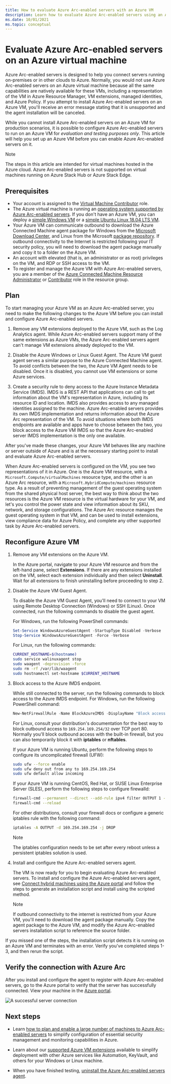 ```yaml
---
title: How to evaluate Azure Arc-enabled servers with an Azure VM
description: Learn how to evaluate Azure Arc-enabled servers using an Azure virtual machine.
ms.date: 10/01/2021
ms.topic: conceptual
---
```


# Evaluate Azure Arc-enabled servers on an Azure virtual machine

Azure Arc-enabled servers is designed to help you connect servers running on-premises or in other clouds to Azure. Normally, you would not use Azure Arc-enabled servers on an Azure virtual machine because all the same capabilities are natively available for these VMs, including a representation of the VM in Azure Resource Manager, VM extensions, managed identities, and Azure Policy. If you attempt to install Azure Arc-enabled servers on an Azure VM, you'll receive an error message stating that it is unsupported and the agent installation will be canceled.

While you cannot install Azure Arc-enabled servers on an Azure VM for production scenarios, it is possible to configure Azure Arc-enabled servers to run on an Azure VM for *evaluation and testing purposes only*. This article will help you set up an Azure VM before you can enable Azure Arc-enabled servers on it.

> [!NOTE]
> The steps in this article are intended for virtual machines hosted in the Azure cloud. Azure Arc-enabled servers is not supported on virtual machines running on Azure Stack Hub or Azure Stack Edge.

## Prerequisites

* Your account is assigned to the [Virtual Machine Contributor](../../role-based-access-control/built-in-roles.md#virtual-machine-contributor) role.
* The Azure virtual machine is running an [operating system supported by Azure Arc-enabled servers](prerequisites.md#supported-operating-systems). If you don't have an Azure VM, you can deploy a [simple Windows VM](https://portal.azure.com/#create/Microsoft.Template/uri/https%3a%2f%2fraw.githubusercontent.com%2fAzure%2fazure-quickstart-templates%2fmaster%2fquickstarts%2fmicrosoft.compute%2fvm-simple-windows%2fazuredeploy.json) or a [simple Ubuntu Linux 18.04 LTS VM](https://portal.azure.com/#create/Microsoft.Template/uri/https%3a%2f%2fraw.githubusercontent.com%2fAzure%2fazure-quickstart-templates%2fmaster%2fquickstarts%2fmicrosoft.compute%2fvm-simple-windows%2fazuredeploy.json).
* Your Azure VM can communicate outbound to download the Azure Connected Machine agent package for Windows from the [Microsoft Download Center](https://aka.ms/AzureConnectedMachineAgent), and Linux from the Microsoft [package repository](https://packages.microsoft.com/). If outbound connectivity to the Internet is restricted following your IT security policy, you will need to download the agent package manually and copy it to a folder on the Azure VM.
* An account with elevated (that is, an administrator or as root) privileges on the VM, and RDP or SSH access to the VM.
* To register and manage the Azure VM with Azure Arc-enabled servers, you are a member of the [Azure Connected Machine Resource Administrator](../../role-based-access-control/built-in-roles.md#azure-connected-machine-resource-administrator) or [Contributor](../../role-based-access-control/built-in-roles.md#contributor) role in the resource group.

## Plan

To start managing your Azure VM as an Azure Arc-enabled server, you need to make the following changes to the Azure VM before you can install and configure Azure Arc-enabled servers.

1. Remove any VM extensions deployed to the Azure VM, such as the Log Analytics agent. While Azure Arc-enabled servers support many of the same extensions as Azure VMs, the Azure Arc-enabled servers agent can't manage VM extensions already deployed to the VM.

2. Disable the Azure Windows or Linux Guest Agent. The Azure VM guest agent serves a similar purpose to the Azure Connected Machine agent. To avoid conflicts between the two, the Azure VM Agent needs to be disabled. Once it is disabled, you cannot use VM extensions or some Azure services.

3. Create a security rule to deny access to the Azure Instance Metadata Service (IMDS). IMDS is a REST API that applications can call to get information about the VM's representation in Azure, including its resource ID and location. IMDS also provides access to any managed identities assigned to the machine. Azure Arc-enabled servers provides its own IMDS implementation and returns information about the Azure Arc representation of the VM. To avoid situations where both IMDS endpoints are available and apps have to choose between the two, you block access to the Azure VM IMDS so that the Azure Arc-enabled server IMDS implementation is the only one available.

After you've made these changes, your Azure VM behaves like any machine or server outside of Azure and is at the necessary starting point to install and evaluate Azure Arc-enabled servers.

When Azure Arc-enabled servers is configured on the VM, you see two representations of it in Azure. One is the Azure VM resource, with a `Microsoft.Compute/virtualMachines` resource type, and the other is an Azure Arc resource, with a `Microsoft.HybridCompute/machines` resource type. As a result of preventing management of the guest operating system from the shared physical host server, the best way to think about the two resources is the Azure VM resource is the virtual hardware for your VM, and let's you control the power state and view information about its SKU, network, and storage configurations. The Azure Arc resource manages the guest operating system in that VM, and can be used to install extensions, view compliance data for Azure Policy, and complete any other supported task by Azure Arc-enabled servers.

## Reconfigure Azure VM

1. Remove any VM extensions on the Azure VM.

   In the Azure portal, navigate to your Azure VM resource and from the left-hand pane, select  **Extensions**. If there are any extensions installed on the VM, select each extension individually and then select **Uninstall**. Wait for all extensions to finish uninstalling before proceeding to step 2.

2. Disable the Azure VM Guest Agent.

   To disable the Azure VM Guest Agent, you'll need to connect to your VM using Remote Desktop Connection (Windows) or SSH (Linux). Once connected, run the following commands to disable the guest agent.

   For Windows, run the following PowerShell commands:

   ```powershell
   Set-Service WindowsAzureGuestAgent -StartupType Disabled -Verbose
   Stop-Service WindowsAzureGuestAgent -Force -Verbose
   ```

   For Linux, run the following commands:

   ```bash
   CURRENT_HOSTNAME=$(hostname)
   sudo service walinuxagent stop
   sudo waagent -deprovision -force
   sudo rm -rf /var/lib/waagent
   sudo hostnamectl set-hostname $CURRENT_HOSTNAME
   ```

3. Block access to the Azure IMDS endpoint.

   While still connected to the server, run the following commands to block access to the Azure IMDS endpoint. For Windows, run the following PowerShell command:

   ```powershell
   New-NetFirewallRule -Name BlockAzureIMDS -DisplayName "Block access to Azure IMDS" -Enabled True -Profile Any -Direction Outbound -Action Block -RemoteAddress 169.254.169.254
   ```

   For Linux, consult your distribution's documentation for the best way to block outbound access to `169.254.169.254/32` over TCP port 80. Normally you'll block outbound access with the built-in firewall, but you can also temporarily block it with **iptables** or **nftables**.

   If your Azure VM is running Ubuntu, perform the following steps to configure its uncomplicated firewall (UFW):

   ```bash
   sudo ufw --force enable
   sudo ufw deny out from any to 169.254.169.254
   sudo ufw default allow incoming
   ```

   If your Azure VM is running CentOS, Red Hat, or SUSE Linux Enterprise Server (SLES), perform the following steps to configure firewalld:

   ```bash
   firewall-cmd --permanent --direct --add-rule ipv4 filter OUTPUT 1 -p tcp -d 169.254.169.254 -j DROP
   firewall-cmd --reload
   ```

   For other distributions, consult your firewall docs or configure a generic iptables rule with the following command:

   ```bash
   iptables -A OUTPUT -d 169.254.169.254 -j DROP
   ```

   > [!NOTE]
   > The iptables configuration needs to be set after every reboot unless a persistent iptables solution is used.


4. Install and configure the Azure Arc-enabled servers agent.

   The VM is now ready for you to begin evaluating Azure Arc-enabled servers. To install and configure the Azure Arc-enabled servers agent, see [Connect hybrid machines using the Azure portal](onboard-portal.md) and follow the steps to generate an installation script and install using the scripted method.

   > [!NOTE]
   > If outbound connectivity to the internet is restricted from your Azure VM, you'll need to download the agent package manually. Copy the agent package to the Azure VM, and modify the Azure Arc-enabled servers installation script to reference the source folder.

If you missed one of the steps, the installation script detects it is running on an Azure VM and terminates with an error. Verify you've completed steps 1-3, and then rerun the script.

## Verify the connection with Azure Arc

After you install and configure the agent to register with Azure Arc-enabled servers, go to the Azure portal to verify that the server has successfully connected. View your machine in the [Azure portal](https://portal.azure.com).

![A successful server connection](./media/onboard-portal/arc-for-servers-successful-onboard.png)

## Next steps

* Learn [how to plan and enable a large number of machines to Azure Arc-enabled servers](plan-at-scale-deployment.md) to simplify configuration of essential security management and monitoring capabilities in Azure.

* Learn about our [supported Azure VM extensions](manage-vm-extensions.md) available to simplify deployment with other Azure services like Automation, KeyVault, and others for your Windows or Linux machine.

* When you have finished testing, [uninstall the Azure Arc-enabled servers agent](manage-agent.md#uninstall-the-agent).
